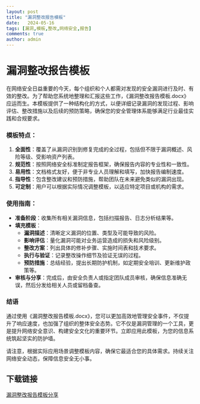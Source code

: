 ```yaml
---
layout: post
title: "漏洞整改报告模板"
date:   2024-05-16
tags: [漏洞,模板,整改,网络安全,报告]
comments: true
author: admin
---
```

# 漏洞整改报告模板

在网络安全日益重要的今天，每个组织和个人都需对发现的安全漏洞进行及时、有效的整改。为了帮助您系统地整理和汇报这些工作，《漏洞整改报告模板.docx》应运而生。本模板提供了一种结构化的方式，以便详细记录漏洞的发现过程、影响评估、整改措施以及后续的预防策略，确保您的安全管理体系能够满足行业最佳实践和合规要求。

### 模板特点：

1. **全面性**：覆盖了从漏洞识别到修复完成的全过程，包括但不限于漏洞概述、风险等级、受影响资产列表。
2. **规范性**：按照网络安全标准制定报告框架，确保报告内容的专业性和一致性。
3. **易用性**：文档格式友好，便于非专业人员理解和填写，加快报告编制速度。
4. **指导性**：包含整改建议和预防措施，帮助团队在未来避免类似的漏洞出现。
5. **可定制**：用户可以根据实际情况调整模板，以适应特定项目或机构的需求。

### 使用指南：

- **准备阶段**：收集所有相关漏洞信息，包括扫描报告、日志分析结果等。
- **填充模板**：
  - **漏洞描述**：清晰定义漏洞的位置、类型及可能导致的风险。
  - **影响评估**：量化漏洞可能对业务运营造成的损失和风险级别。
  - **整改方案**：列出具体的修补步骤、实施时间表和技术要求。
  - **执行与验证**：记录整改操作细节及验证无误的过程。
  - **预防措施**：总结经验，提出长期防护机制，如定期安全培训、更新维护政策等。
- **审核与分享**：完成后，由安全负责人或指定团队成员审核，确保信息准确无误，然后分发给相关人员或留档备查。

### 结语

通过使用《漏洞整改报告模板.docx》，您可以更加高效地管理安全事件，不仅提升了响应速度，也加强了组织的整体安全态势。它不仅是漏洞管理的一个工具，更是提升网络安全意识、构建安全文化的重要环节。立即应用此模板，为您的信息系统筑起坚实的防护墙。

请注意，根据实际应用场景调整模板内容，确保它最适合您的具体需求。持续关注网络安全动态，保障信息安全无小事。

## 下载链接

[漏洞整改报告模板分享](https://pan.quark.cn/s/b6b851b3b25d)